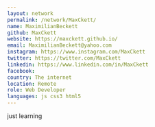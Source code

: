 ```yaml
---
layout: network
permalink: /network/MaxCkett/
name: MaximilianBeckett
github: MaxCkett
website: https://maxckett.github.io/
email: MaximilianBeckett@yahoo.com
instagram: https://www.instagram.com/MaxCkett
twitter: https://twitter.com/MaxCkett
linkedin: https://www.linkedin.com/in/MaxCkett
facebook:
country: The internet
location: Remote
role: Web Developer
languages: js css3 html5
---
```


just learning
